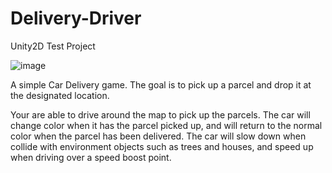 # Delivery-Driver
 Unity2D Test Project
 
 ![image](https://user-images.githubusercontent.com/6499824/181423024-2f0aa883-cbda-436f-bc89-ebc2dc5e2f25.png)


 A simple Car Delivery game. The goal is to pick up a parcel and drop it at the designated location. 
 
 Your are able to drive around the map to pick up the parcels. The car will change color when it has the parcel picked up, and will return to the normal     color when the parcel has been delivered. The car will slow down when collide with environment objects such as trees and houses, and speed up when driving over a speed boost point.

